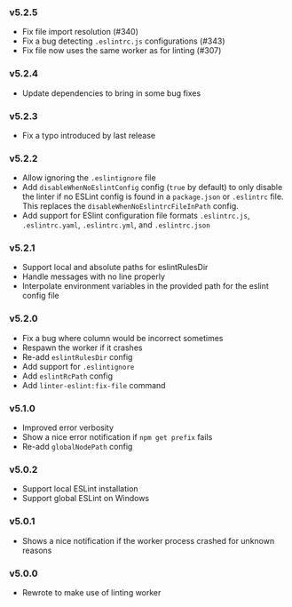 ### v5.2.5

* Fix file import resolution (#340)
* Fix a bug detecting `.eslintrc.js` configurations (#343)
* Fix file now uses the same worker as for linting (#307)

### v5.2.4

* Update dependencies to bring in some bug fixes

### v5.2.3

* Fix a typo introduced by last release

### v5.2.2

* Allow ignoring the `.eslintignore` file
* Add `disableWhenNoEslintConfig` config (`true` by default) to only disable the linter if no ESLint config is found in a `package.json`
or `.eslintrc` file.  This replaces the `disableWhenNoEslintrcFileInPath` config.
* Add support for ESlint configuration file formats `.eslintrc.js`, `.eslintrc.yaml`, `.eslintrc.yml`, and `.eslintrc.json`

### v5.2.1

* Support local and absolute paths for eslintRulesDir
* Handle messages with no line properly
* Interpolate environment variables in the provided path for the eslint config file

### v5.2.0

* Fix a bug where column would be incorrect sometimes
* Respawn the worker if it crashes
* Re-add `eslintRulesDir` config
* Add support for `.eslintignore`
* Add `eslintRcPath` config
* Add `linter-eslint:fix-file` command

### v5.1.0

* Improved error verbosity
* Show a nice error notification if `npm get prefix` fails
* Re-add `globalNodePath` config

### v5.0.2

* Support local ESLint installation
* Support global ESLint on Windows

### v5.0.1

* Shows a nice notification if the worker process crashed for unknown reasons

### v5.0.0

* Rewrote to make use of linting worker
